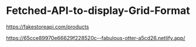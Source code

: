 # Fetched-API-to-display-Grid-Format
https://fakestoreapi.com/products

https://65cce89970e66629f228520c--fabulous-otter-a5cd26.netlify.app/
